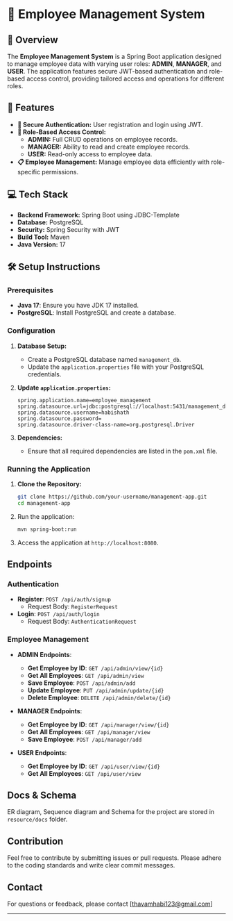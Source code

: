 # 🌟 Employee Management System

## 📝 Overview

The **Employee Management System** is a Spring Boot application designed to manage employee data with varying user roles: **ADMIN**, **MANAGER**, and **USER**. The application features secure JWT-based authentication and role-based access control, providing tailored access and operations for different roles.

## 🚀 Features

- **🔐 Secure Authentication:** User registration and login using JWT.
- **🔑 Role-Based Access Control:**
  - **ADMIN:** Full CRUD operations on employee records.
  - **MANAGER:** Ability to read and create employee records.
  - **USER:** Read-only access to employee data.
- **📋 Employee Management:** Manage employee data efficiently with role-specific permissions.

## 💻 Tech Stack

- **Backend Framework:** Spring Boot using JDBC-Template
- **Database:** PostgreSQL
- **Security:** Spring Security with JWT
- **Build Tool:** Maven
- **Java Version:** 17

## 🛠️ Setup Instructions

### Prerequisites

- **Java 17**: Ensure you have JDK 17 installed.
- **PostgreSQL**: Install PostgreSQL and create a database.

### Configuration

1. **Database Setup:**
   - Create a PostgreSQL database named `management_db`.
   - Update the `application.properties` file with your PostgreSQL credentials.

2. **Update `application.properties`:**

   ```properties
   spring.application.name=employee_management
   spring.datasource.url=jdbc:postgresql://localhost:5431/management_db
   spring.datasource.username=habishath
   spring.datasource.password=
   spring.datasource.driver-class-name=org.postgresql.Driver

2. **Dependencies:**
   - Ensure that all required dependencies are listed in the `pom.xml` file.

### Running the Application

1. **Clone the Repository:**
   ```bash
   git clone https://github.com/your-username/management-app.git
   cd management-app
    ```

3. Run the application:
   ```bash
   mvn spring-boot:run
   ```

4. Access the application at `http://localhost:8080`.

## Endpoints

### Authentication

- **Register**: `POST /api/auth/signup`
  - Request Body: `RegisterRequest`
- **Login**: `POST /api/auth/login`
  - Request Body: `AuthenticationRequest`

### Employee Management

- **ADMIN Endpoints**:
  - **Get Employee by ID**: `GET /api/admin/view/{id}`
  - **Get All Employees**: `GET /api/admin/view`
  - **Save Employee**: `POST /api/admin/add`
  - **Update Employee**: `PUT /api/admin/update/{id}`
  - **Delete Employee**: `DELETE /api/admin/delete/{id}`

- **MANAGER Endpoints**:
  - **Get Employee by ID**: `GET /api/manager/view/{id}`
  - **Get All Employees**: `GET /api/manager/view`
  - **Save Employee**: `POST /api/manager/add`

- **USER Endpoints**:
  - **Get Employee by ID**: `GET /api/user/view/{id}`
  - **Get All Employees**: `GET /api/user/view`

## Docs & Schema

ER diagram, Sequence diagram and Schema for the project are stored in `resource/docs` folder.

## Contribution

Feel free to contribute by submitting issues or pull requests. Please adhere to the coding standards and write clear commit messages.


## Contact

For questions or feedback, please contact [thavamhabi123@gmail.com]

---
